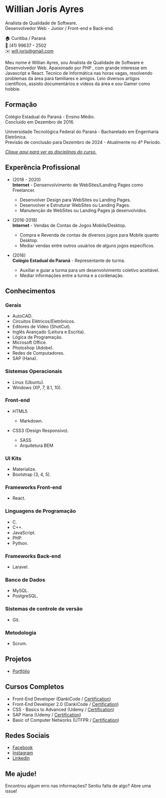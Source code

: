 # Willian Joris Ayres

Analista de Qualidade de Software.<br/>
Desenvolvedor Web - Junior / Front-end e Back-end.

🏠 Curitiba / Paraná <br/>
📱 (41) 99637 - 2502 <br/>
✉️ will.joris@gmail.com

Meu nome é Willian Ayres, sou Analista de Qualidade de Software e Desenvolvedor Web. Apaixonado por PHP , com grande interesse em Javascript e React. Tecnico de Informática nas horas vagas, resolvendo problemas da área para familiares e amigos. Leio diversos artigos científicos, assisto documentários e vídeos da área e sou Gamer como hobbie.

## Formação 

Colégio Estadual do Paraná - Ensino Médio. <br/>
Concluído em Dezembro de 2016.

Universidade Tecnológica Federal do Paraná - Bacharelado em Engenharia Eletrônica. <br/>
Previsão de conclusão para Dezembro de 2024 - Atualmente no 4º Período.

[_Clique aqui para ver as disciplinas do curso._](disciplines.md#técnico-em-informática)

## Experência Profissional
* (2018 - 2020) <br/>
**Internet** - 
Densenvolvimento de WebSites/Landing Pages como Freelancer.
  * Desenvolver Design para WebSites ou Landing Pages.
  * Desenvolver e Estruturar WebSites ou Landing Pages.
  * Manutenção de WebSites ou Landing Pages já desenvolvidos.

* (2016-2018) <br />
**Internet** - 
Vendas de Contas de Jogos Mobile/Desktop.
  * Compra e Revenda de contas de diversos jogos para Mobile quanto Desktop.
  * Mediar vendas entre outros usuários de alguns jogos específicos.

* (2016) <br/>
**Colégio Estadual do Paraná** - 
Representante de turma.
  * Auxiliar e guiar a turma para um desenvolvimento coletivo aceitável.
  * Mediar informações entre a turma e a cordenação.

## Conhecimentos

### Gerais
  
* AutoCAD.
* Circuitos Elétricos/Eletrônicos.
* Editores de Vídeo (ShotCut).
* Inglês Avançado (Leitura e Escrita).
* Lógica de Programação.
* Microsoft Office.
* Photoshop (Adobe).
* Redes de Computadores.
* SAP (Hana).

### Sistemas Operacionais
* Linux (Ubuntu).
* Windows (XP, 7, 8.1, 10).

### Front-end
* HTML5
  * Markdown.

* CSS3 (Design Responsivo).
  * SASS
  * Arquitetura BEM

### UI Kits
* Materialize.
* Bootstrap (3, 4, 5).

### Frameworks Front-end
* React.

### Linguagens de Programação
* C.
* C++.
* JavaScript.
* PHP.
* Python.

### Frameworks Back-end
* Laravel.

### Banco de Dados
* MySQL.
* PostgreSQL.

### Sistemas de controle de versão
* Git.

### Metodologia
* Scrum.

## Projetos
* [Portfólio](https://github.io/)

## Cursos Completos
* Front-End Developer (DankiCode / [Certification](certificates/Certificado_FrontEnd.pdf))
* Front-End Developer 2.0 (DankiCode / [Certification](certificates/Certificado_FrontEnd2.0.pdf))
* CSS - Basics to Advanced (Udemy / [Certification](certificates/Certificado-CSS_Basics_To_Advanced_For_Front_End_Development_(2021).pdf))
* SAP Hana (Udemy / [Certification](certificates/Certificado-SAP_Business_Analytics_Essential_Training.pdf))
* Basic of Computer Networks (UTFPR / [Certification](certificates/Certificado-Curso_Basico_em_Redes_de_Computadores.pdf))

## Redes Sociais
*  [Facebook](https://www.facebook.com/willian.joris)
*  [Instagram](https://www.instagram.com/willjoris/)
*  [Linkedin](https://www.linkedin.com/in/willian-j-ayres/)


## Me ajude!
Encontrou algum erro nas informações? Sentiu falta de algo? Abre uma issue! <br/>
